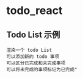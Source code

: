 # todo_react
## Todo List 示例

    渲染一个 todo List
    可以添加新的 todo 事项
    可以区分已完成和未完成事项
    可以将未完成的事项标记为已完成"
